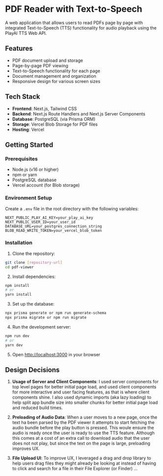 # PDF Reader with Text-to-Speech

A web application that allows users to read PDFs page by page with integrated Text-to-Speech (TTS) functionality for audio playback using the PlayAI TTS Web API.

## Features

- PDF document upload and storage
- Page-by-page PDF viewing
- Text-to-Speech functionality for each page
- Document management and organization
- Responsive design for various screen sizes

## Tech Stack

- **Frontend**: Next.js, Tailwind CSS
- **Backend**: Next.js Route Handlers and Next.js Server Components
- **Database**: PostgreSQL (via Prisma ORM)
- **Storage**: Vercel Blob Storage for PDF files
- **Hosting**: Vercel

## Getting Started

### Prerequisites

- Node.js (v16 or higher)
- npm or yarn
- PostgreSQL database
- Vercel account (for Blob storage)

### Environment Setup

Create a `.env` file in the root directory with the following variables:

```env
NEXT_PUBLIC_PLAY_AI_KEY=your_play_ai_key
NEXT_PUBLIC_USER_ID=your_user_id
DATABASE_URL=your_postgres_connection_string
BLOB_READ_WRITE_TOKEN=your_vercel_blob_token
```

### Installation

1. Clone the repository:

```bash
git clone [repository-url]
cd pdf-viewer
```

2. Install dependencies:
```bash
npm install
# or
yarn install
```

3. Set up the database:
```bash
npx prisma generate or npm run generate-schema
npx prisma migrate or npm run migrate
```

4. Run the development server:
```bash
npm run dev
# or
yarn dev
```

5. Open [http://localhost:3000](http://localhost:3000) in your browser

## Design Decisions

1. **Usage of Server and Client Components**: I used server components for top level pages for better initial page load, and used client components for more interactive and user facing features, as that is where client components shine. I also used dynamic imports (aka lazy loading) to help split app bundle size into smaller chunks for better initial page load and reduced build times.

2. **Preloading of Audio Data**: When a user moves to a new page, once the text ha been parsed by the PDF viewer it attempts to start fetching the audio bundle before the play button is pressed. This woule ensure the audio is ready once the user is ready to use the TTS feature. Although this comes at a cost of an extra call to download audio that the user does not not play, but since the text on the page is large, preloading improves UX. 

3. **File Upload UI**: To improve UX, I leveraged a drag and drop library to help users drag files they might already be looking at instead of having to click and search for a file in their File Explorer (or Finder)
...

